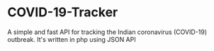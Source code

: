 # COVID-19-Tracker
A simple and fast API for tracking the Indian coronavirus (COVID-19) outbreak. It's written in php using JSON API

